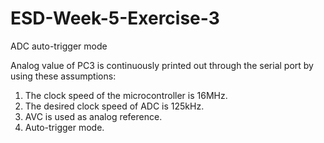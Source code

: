 # ESD-Week-5-Exercise-3
ADC auto-trigger mode

Analog value of PC3 is continuously printed out through the serial port by using these assumptions:

1. The clock speed of the microcontroller is 16MHz.
2. The desired clock speed of ADC is 125kHz.
3. AVC is used as analog reference.
4. Auto-trigger mode.

